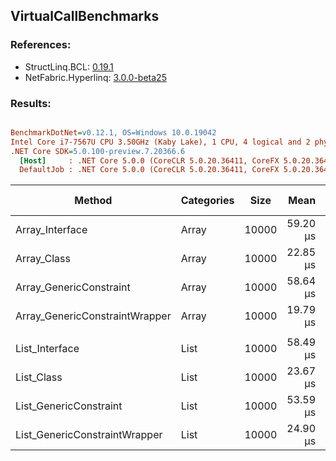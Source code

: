﻿## VirtualCallBenchmarks

### References:
- StructLinq.BCL: [0.19.1](https://www.nuget.org/packages/StructLinq.BCL/0.19.1)
- NetFabric.Hyperlinq: [3.0.0-beta25](https://www.nuget.org/packages/NetFabric.Hyperlinq/3.0.0-beta25)

### Results:
``` ini

BenchmarkDotNet=v0.12.1, OS=Windows 10.0.19042
Intel Core i7-7567U CPU 3.50GHz (Kaby Lake), 1 CPU, 4 logical and 2 physical cores
.NET Core SDK=5.0.100-preview.7.20366.6
  [Host]     : .NET Core 5.0.0 (CoreCLR 5.0.20.36411, CoreFX 5.0.20.36411), X64 RyuJIT
  DefaultJob : .NET Core 5.0.0 (CoreCLR 5.0.20.36411, CoreFX 5.0.20.36411), X64 RyuJIT


```
|                         Method | Categories |  Size |     Mean |    Error |   StdDev | Ratio | RatioSD | Gen 0 | Gen 1 | Gen 2 | Allocated |
|------------------------------- |----------- |------ |---------:|---------:|---------:|------:|--------:|------:|------:|------:|----------:|
|                Array_Interface |      Array | 10000 | 59.20 μs | 0.494 μs | 0.462 μs |  1.00 |    0.00 |     - |     - |     - |         - |
|                    Array_Class |      Array | 10000 | 22.85 μs | 0.316 μs | 0.280 μs |  0.39 |    0.00 |     - |     - |     - |         - |
|        Array_GenericConstraint |      Array | 10000 | 58.64 μs | 0.998 μs | 0.833 μs |  0.99 |    0.02 |     - |     - |     - |         - |
| Array_GenericConstraintWrapper |      Array | 10000 | 19.79 μs | 0.178 μs | 0.158 μs |  0.33 |    0.00 |     - |     - |     - |         - |
|                                |            |       |          |          |          |       |         |       |       |       |           |
|                 List_Interface |       List | 10000 | 58.49 μs | 0.721 μs | 0.639 μs |  1.00 |    0.00 |     - |     - |     - |         - |
|                     List_Class |       List | 10000 | 23.67 μs | 0.234 μs | 0.219 μs |  0.40 |    0.01 |     - |     - |     - |         - |
|         List_GenericConstraint |       List | 10000 | 53.59 μs | 0.704 μs | 0.624 μs |  0.92 |    0.01 |     - |     - |     - |         - |
|  List_GenericConstraintWrapper |       List | 10000 | 24.90 μs | 0.204 μs | 0.191 μs |  0.43 |    0.01 |     - |     - |     - |         - |
